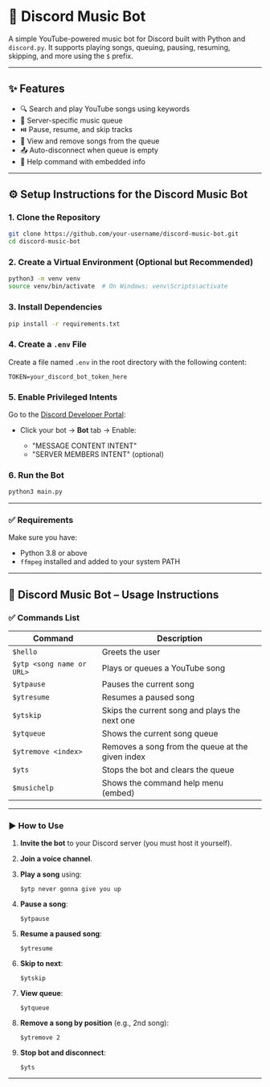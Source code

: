 # 🎵 Discord Music Bot

A simple YouTube-powered music bot for Discord built with Python and `discord.py`. It supports playing songs, queuing, pausing, resuming, skipping, and more using the `$` prefix.

---

## ✨ Features

- 🔍 Search and play YouTube songs using keywords
- 📜 Server-specific music queue
- ⏯️ Pause, resume, and skip tracks
- 📂 View and remove songs from the queue
- 📤 Auto-disconnect when queue is empty
- 🧠 Help command with embedded info

---

## ⚙️ Setup Instructions for the Discord Music Bot

### 1. **Clone the Repository**

```bash
git clone https://github.com/your-username/discord-music-bot.git
cd discord-music-bot
```

### 2. **Create a Virtual Environment (Optional but Recommended)**

```bash
python3 -m venv venv
source venv/bin/activate  # On Windows: venv\Scripts\activate
```

### 3. **Install Dependencies**

```bash
pip install -r requirements.txt
```

### 4. **Create a `.env` File**

Create a file named `.env` in the root directory with the following content:

```
TOKEN=your_discord_bot_token_here
```

### 5. **Enable Privileged Intents**

Go to the [Discord Developer Portal](https://discord.com/developers/applications):

* Click your bot → **Bot** tab → Enable:

  * "MESSAGE CONTENT INTENT"
  * "SERVER MEMBERS INTENT" (optional)

### 6. **Run the Bot**

```bash
python3 main.py
```

---

### ✅ Requirements

Make sure you have:

* Python 3.8 or above
* `ffmpeg` installed and added to your system PATH


---

## 🎵 Discord Music Bot – Usage Instructions

### ✅ Commands List

| Command                   | Description                                      |
| ------------------------- | ------------------------------------------------ |
| `$hello`                  | Greets the user                                  |
| `$ytp <song name or URL>` | Plays or queues a YouTube song                   |
| `$ytpause`                | Pauses the current song                          |
| `$ytresume`               | Resumes a paused song                            |
| `$ytskip`                 | Skips the current song and plays the next one    |
| `$ytqueue`                | Shows the current song queue                     |
| `$ytremove <index>`       | Removes a song from the queue at the given index |
| `$yts`                    | Stops the bot and clears the queue               |
| `$musichelp`              | Shows the command help menu (embed)              |

---

### ▶️ How to Use

1. **Invite the bot** to your Discord server (you must host it yourself).
2. **Join a voice channel**.
3. **Play a song** using:

   ```
   $ytp never gonna give you up
   ```
4. **Pause a song**:

   ```
   $ytpause
   ```
5. **Resume a paused song**:

   ```
   $ytresume
   ```
6. **Skip to next**:

   ```
   $ytskip
   ```
7. **View queue**:

   ```
   $ytqueue
   ```
8. **Remove a song by position** (e.g., 2nd song):

   ```
   $ytremove 2
   ```
9. **Stop bot and disconnect**:

   ```
   $yts
   ```

---


